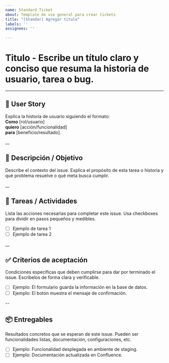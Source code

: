 ```yaml
---
name: Standard Ticket
about: Template de uso general para crear tickets
title: "[Standar] Agregar titulo"
labels: ''
assignees: ''

---
```


# Titulo - Escribe un título claro y conciso que resuma la historia de usuario, tarea o bug. 

---

## 📖 User Story 
Explica la historia de usuario siguiendo el formato:  
**Como** [rol/usuario]  
**quiero** [acción/funcionalidad]  
**para** [beneficio/resultado]. 

__

## 📝 Descripción  / Objetivo
Describe el contexto del issue. Explica el propósito de esta tarea o historia y qué problema resuelve o qué meta busca cumplir.

__

## 🔨 Tareas / Actividades
Lista las acciones necesarias para completar este issue. Usa checkboxes para dividir en pasos pequeños y medibles.  
- [ ] Ejemplo de tarea 1  
- [ ] Ejemplo de tarea 2

__

## ✅ Criterios de aceptación  
Condiciones específicas que deben cumplirse para dar por terminado el issue. Escríbelos de forma clara y verificable.  
- [ ] Ejemplo: El formulario guarda la información en la base de datos.  
- [ ] Ejemplo: El botón muestra el mensaje de confirmación.

--

## 📦 Entregables  
Resultados concretos que se esperan de este issue. Pueden ser funcionalidades listas, documentación, configuraciones, etc.  

- [ ] Ejemplo: Funcionalidad desplegada en ambiente de staging.  
- [ ] Ejemplo: Documentación actualizada en Confluence.
